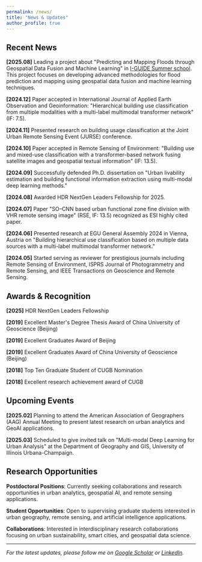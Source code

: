 ```yaml
---
permalink: /news/
title: "News & Updates"
author_profile: true
---
```


## Recent News

**[2025.08]** Leading a project about "Predicting and Mapping Floods through Geospatial Data Fusion and Machine Learning" in [I-GUIDE Summer school](https://i-guide.io/summer-school/summer-school-2025/projects/). This project focuses on developing advanced methodologies for flood prediction and mapping using geospatial data fusion and machine learning techniques.

**[2024.12]** Paper accepted in International Journal of Applied Earth Observation and Geoinformation: "Hierarchical building use classification from multiple modalities with a multi-label multimodal transformer network" (IF: 7.5).

**[2024.11]** Presented research on building usage classification at the Joint Urban Remote Sensing Event (JURSE) conference.

**[2024.10]** Paper accepted in Remote Sensing of Environment: "Building use and mixed-use classification with a transformer-based network fusing satellite images and geospatial textual information" (IF: 13.5).

**[2024.09]** Successfully defended Ph.D. dissertation on "Urban livability estimation and building functional information extraction using multi-modal deep learning methods."

**[2024.08]** Awarded HDR NextGen Leaders Fellowship for 2025.

**[2024.07]** Paper "SO–CNN based urban functional zone fine division with VHR remote sensing image" (RSE, IF: 13.5) recognized as ESI highly cited paper.

**[2024.06]** Presented research at EGU General Assembly 2024 in Vienna, Austria on "Building hierarchical use classification based on multiple data sources with a multi-label multimodal transformer network."

**[2024.05]** Started serving as reviewer for prestigious journals including Remote Sensing of Environment, ISPRS Journal of Photogrammetry and Remote Sensing, and IEEE Transactions on Geoscience and Remote Sensing.

## Awards & Recognition

**[2025]** HDR NextGen Leaders Fellowship

**[2019]** Excellent Master's Degree Thesis Award of China University of Geoscience (Beijing)

**[2019]** Excellent Graduates Award of Beijing

**[2019]** Excellent Graduates Award of China University of Geoscience (Beijing)

**[2018]** Top Ten Graduate Student of CUGB Nomination

**[2018]** Excellent research achievement award of CUGB

## Upcoming Events

**[2025.02]** Planning to attend the American Association of Geographers (AAG) Annual Meeting to present latest research on urban analytics and GeoAI applications.

**[2025.03]** Scheduled to give invited talk on "Multi-modal Deep Learning for Urban Analysis" at the Department of Geography and GIS, University of Illinois Urbana-Champaign.

## Research Opportunities

**Postdoctoral Positions**: Currently seeking collaborations and research opportunities in urban analytics, geospatial AI, and remote sensing applications.

**Student Opportunities**: Open to supervising graduate students interested in urban geography, remote sensing, and artificial intelligence applications.

**Collaborations**: Interested in interdisciplinary research collaborations focusing on urban sustainability, smart cities, and geospatial data science.

---

*For the latest updates, please follow me on [Google Scholar](https://scholar.google.com/citations?user=e0iE7SkAAAAJ&hl=en) or [LinkedIn](https://www.linkedin.com/in/wen-zhou-46aa43331/).* 
